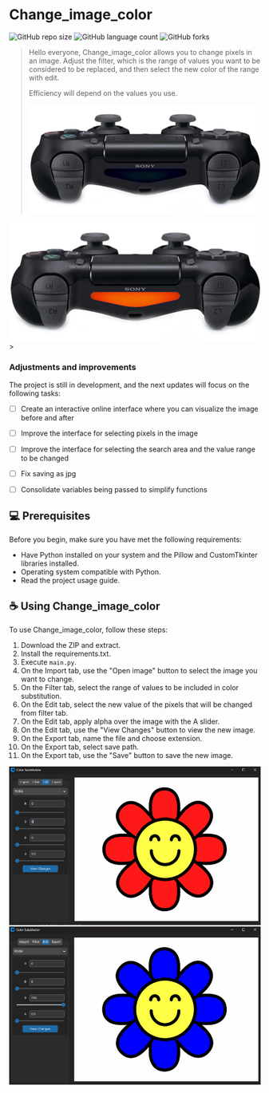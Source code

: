# Change_image_color

![GitHub repo size](https://img.shields.io/github/repo-size/GabrielTrindade31/Change_image_color)
![GitHub language count](https://img.shields.io/github/languages/count/GabrielTrindade31/Change_image_color)
![GitHub forks](https://img.shields.io/github/forks/GabrielTrindade31/Change_image_color)


>Hello everyone, Change_image_color allows you to change pixels in an image. Adjust the filter, which is the range of values you want to be considered to be replaced, and then select the new color of the range with edit.
>
>Efficiency will depend on the values you use.
>
><img src="images/Controle_desligado.png" alt="DS4 LED off">


<img src="images/Controle_cor_vermelha.png" alt="Changed DS4 LED to red">
>

### Adjustments and improvements

The project is still in development, and the next updates will focus on the following tasks:

- [ ] Create an interactive online interface where you can visualize the image before and after
- [ ] Improve the interface for selecting pixels in the image
- [ ] Improve the interface for selecting the search area and the value range to be changed
- [ ] Fix saving as jpg
- [ ] Consolidate variables being passed to simplify functions


## 💻 Prerequisites

Before you begin, make sure you have met the following requirements:

- Have Python installed on your system and the Pillow and CustomTkinter libraries installed.
- Operating system compatible with Python.
- Read the project usage guide.

## ☕ Using Change_image_color

To use Change_image_color, follow these steps:

1. Download the ZIP and extract.
2. Install the requirements.txt.
3. Execute `main.py`.
4. On the Import tab, use the "Open image" button to select the image you want to change.
5. On the Filter tab, select the range of values to be included in color substitution.
6. On the Edit tab, select the new value of the pixels that will be changed from filter tab.
7. On the Edit tab, apply alpha over the image with the A slider.
8. On the Edit tab, use the "View Changes" button to view the new image.
9. On the Export tab, name the file and choose extension.
10. On the Export tab, select save path.
11. On the Export tab, use the "Save" button to save the new image.

<img src="images/redPedals.png" alt="Original Image: flower with red pedals">
<img src="images/bluePedals.png" alt="Modified Image: flower with blue pedals">
